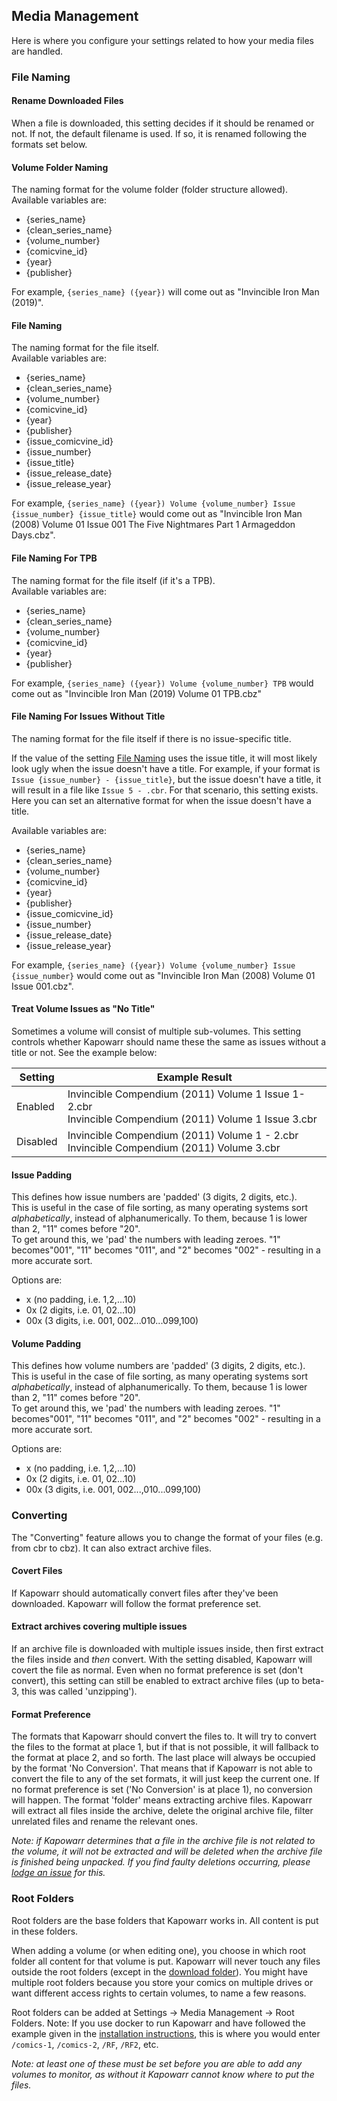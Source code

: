 ## Media Management

Here is where you configure your settings related to how your media files are handled.

### File Naming

#### Rename Downloaded Files
When a file is downloaded, this setting decides if it should be renamed or not. If not, the default filename is used. If so, it is renamed following the formats set below.

#### Volume Folder Naming

The naming format for the volume folder (folder structure allowed).  
Available variables are:

- {series_name}
- {clean_series_name}
- {volume_number}
- {comicvine_id}
- {year}
- {publisher}

For example, `{series_name} ({year})` will come out as "Invincible Iron Man (2019)".

#### File Naming

The naming format for the file itself.  
Available variables are:

- {series_name}
- {clean_series_name}
- {volume_number}
- {comicvine_id}
- {year}
- {publisher}
- {issue_comicvine_id}
- {issue_number}
- {issue_title}
- {issue_release_date}
- {issue_release_year}

For example, `{series_name} ({year}) Volume {volume_number} Issue {issue_number} {issue_title}` would come out as "Invincible Iron Man (2008) Volume 01 Issue 001 The Five Nightmares Part 1 Armageddon Days.cbz".

#### File Naming For TPB

The naming format for the file itself (if it's a TPB).  
Available variables are:

- {series_name}
- {clean_series_name}
- {volume_number}
- {comicvine_id}
- {year}
- {publisher}

For example, `{series_name} ({year}) Volume {volume_number} TPB` would come out as "Invincible Iron Man (2019) Volume 01 TPB.cbz"

#### File Naming For Issues Without Title

The naming format for the file itself if there is no issue-specific title.

If the value of the setting [File Naming](#file-naming-1) uses the issue title, it will most likely look ugly when the issue doesn't have a title. For example, if your format is `Issue {issue_number} - {issue_title}`, but the issue doesn't have a title, it will result in a file like `Issue 5 - .cbr`. For that scenario, this setting exists. Here you can set an alternative format for when the issue doesn't have a title.

Available variables are:

- {series_name}
- {clean_series_name}
- {volume_number}
- {comicvine_id}
- {year}
- {publisher}
- {issue_comicvine_id}
- {issue_number}
- {issue_release_date}
- {issue_release_year}

For example, `{series_name} ({year}) Volume {volume_number} Issue {issue_number}` would come out as "Invincible Iron Man (2008) Volume 01 Issue 001.cbz".

#### Treat Volume Issues as "No Title"

Sometimes a volume will consist of multiple sub-volumes. This setting controls whether Kapowarr should name these the same as issues without a title or not. See the example below:

| Setting | Example Result |
| ------- | -------------- |
| Enabled | Invincible Compendium (2011) Volume 1 Issue 1-2.cbr<br>Invincible Compendium (2011) Volume 1 Issue 3.cbr |
| Disabled | Invincible Compendium (2011) Volume 1 - 2.cbr<br>Invincible Compendium (2011) Volume 3.cbr |

#### Issue Padding

This defines how issue numbers are 'padded' (3 digits, 2 digits, etc.).  
This is useful in the case of file sorting, as many operating systems sort _alphabetically_, instead of alphanumerically. To them, because 1 is lower than 2, "11" comes before "20".  
To get around this, we 'pad' the numbers with leading zeroes. "1" becomes"001", "11" becomes "011", and "2" becomes "002" - resulting in a more accurate sort.

Options are:

- x (no padding, i.e. 1,2,...10)
- 0x (2 digits, i.e. 01, 02...10)
- 00x (3 digits, i.e. 001, 002...010...099,100)

#### Volume Padding

This defines how volume numbers are 'padded' (3 digits, 2 digits, etc.).  
This is useful in the case of file sorting, as many operating systems sort _alphabetically_, instead of alphanumerically. To them, because 1 is lower than 2, "11" comes before "20".  
To get around this, we 'pad' the numbers with leading zeroes. "1" becomes"001", "11" becomes "011", and "2" becomes "002" - resulting in a more accurate sort.

Options are:

- x (no padding, i.e. 1,2,...10)
- 0x (2 digits, i.e. 01, 02...10)
- 00x (3 digits, i.e. 001, 002...,010...099,100)

### Converting

The "Converting" feature allows you to change the format of your files (e.g. from cbr to cbz). It can also extract archive files.

#### Covert Files

If Kapowarr should automatically convert files after they've been downloaded. Kapowarr will follow the format preference set.

#### Extract archives covering multiple issues

If an archive file is downloaded with multiple issues inside, then first extract the files inside and _then_ convert. With the setting disabled, Kapowarr will covert the file as normal. Even when no format preference is set (don't convert), this setting can still be enabled to extract archive files (up to beta-3, this was called 'unzipping').

#### Format Preference

The formats that Kapowarr should convert the files to. It will try to convert the files to the format at place 1, but if that is not possible, it will fallback to the format at place 2, and so forth. The last place will always be occupied by the format 'No Conversion'. That means that if Kapowarr is not able to convert the file to any of the set formats, it will just keep the current one. If no format preference is set ('No Conversion' is at place 1), no conversion will happen. The format 'folder' means extracting archive files. Kapowarr will extract all files inside the archive, delete the original archive file, filter unrelated files and rename the relevant ones.

_Note: if Kapowarr determines that a file in the archive file is not related to the volume, it will not be extracted and will be deleted when the archive file is finished being unpacked.
If you find faulty deletions occurring, please [lodge an issue](https://github.com/Casvt/Kapowarr/issues) for this._

### Root Folders

Root folders are the base folders that Kapowarr works in. All content is put in these folders.  

When adding a volume (or when editing one), you choose in which root folder all content for that volume is put. Kapowarr will never touch any files outside the root folders (except in the [download folder](#download-location)). You might have multiple root folders because you store your comics on multiple drives or want different access rights to certain volumes, to name a few reasons.

Root folders can be added at Settings -> Media Management -> Root Folders. Note: If you use docker to run Kapowarr and have followed the example given in the [installation instructions](../installation/docker.md), this is where you would enter `/comics-1`, `/comics-2`, `/RF`, `/RF2`, etc.

_Note: at least one of these must be set before you are able to add any volumes to monitor, as without it Kapowarr cannot know where to put the files._

